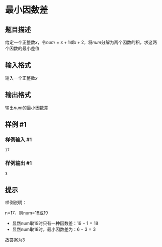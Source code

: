 # 最小因数差

## 题目描述

给定一个正整数$x$，令$num=x+1或x+2$，将$num$分解为两个因数的积，求这两个因数的最小差值

## 输入格式

输入一个正整数$x$

## 输出格式

输出$num$的最小因数差

## 样例 #1

### 样例输入 #1

```
17
```

### 样例输出 #1

```
3
```

## 提示

样例说明：

n=17，则num=18或19
- 显然num取19时只有一种因数差：$19-1=18$
- 显然num取18时，最小因数差为：$6-3=3$

故答案为3